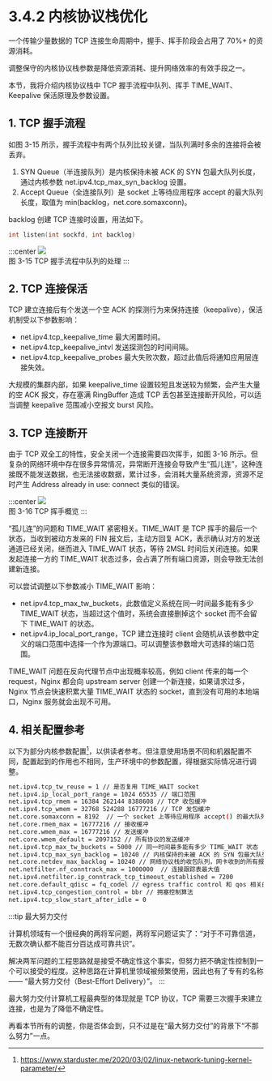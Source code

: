 # 3.4.2 内核协议栈优化

一个传输少量数据的 TCP 连接生命周期中，握手、挥手阶段会占用了 70%+ 的资源消耗。

调整保守的内核协议栈参数是降低资源消耗、提升网络效率的有效手段之一。

本节，我将介绍内核协议栈中 TCP 握手流程中队列、挥手 TIME_WAIT、Keepalive 保活原理及参数设置。

## 1. TCP 握手流程

如图 3-15 所示，握手流程中有两个队列比较关键，当队列满时多余的连接将会被丢弃。

1. SYN Queue（半连接队列）是内核保持未被 ACK 的 SYN 包最大队列长度，通过内核参数 net.ipv4.tcp_max_syn_backlog 设置。
2. Accept Queue（全连接队列）是 socket 上等待应用程序 accept 的最大队列长度，取值为 min(backlog，net.core.somaxconn)。

backlog 创建 TCP 连接时设置，用法如下。
```c
int listen(int sockfd, int backlog)
```
:::center
  ![](../assets/TCP.svg)<br/>
 图 3-15 TCP 握手流程中队列的处理
:::

## 2. TCP 连接保活

TCP 建立连接后有个发送一个空 ACK 的探测行为来保持连接（keepalive），保活机制受以下参数影响：

- net.ipv4.tcp_keepalive_time 最大闲置时间。
- net.ipv4.tcp_keepalive_intvl 发送探测包的时间间隔。
- net.ipv4.tcp_keepalive_probes 最大失败次数，超过此值后将通知应用层连接失效。

大规模的集群内部，如果 keepalive_time 设置较短且发送较为频繁，会产生大量的空 ACK 报文，存在塞满 RingBuffer 造成 TCP 丢包甚至连接断开风险，可以适当调整 keepalive 范围减小空报文 burst 风险。

## 3. TCP 连接断开

由于 TCP 双全工的特性，安全关闭一个连接需要四次挥手，如图 3-16 所示。但复杂的网络环境中存在很多异常情况，异常断开连接会导致产生“孤儿连”，这种连接既不能发送数据，也无法接收数据，累计过多，会消耗大量系统资源，资源不足时产生 Address already in use: connect 类似的错误。

:::center
  ![](../assets/tcp_disconnect.svg)<br/>
 图 3-16 TCP 挥手概览
:::

“孤儿连”的问题和 TIME_WAIT 紧密相关。TIME_WAIT 是 TCP 挥手的最后一个状态，当收到被动方发来的 FIN 报文后，主动方回复 ACK，表示确认对方的发送通道已经关闭，继而进入 TIME_WAIT 状态，等待 2MSL 时间后关闭连接。如果发起连接一方的 TIME_WAIT 状态过多，会占满了所有端口资源，则会导致无法创建新连接。

可以尝试调整以下参数减小 TIME_WAIT 影响：

- net.ipv4.tcp_max_tw_buckets，此数值定义系统在同一时间最多能有多少 TIME_WAIT 状态，当超过这个值时，系统会直接删掉这个 socket 而不会留下 TIME_WAIT 的状态。
- net.ipv4.ip_local_port_range，TCP 建立连接时 client 会随机从该参数中定义的端口范围中选择一个作为源端口。可以调整该参数增大可选择的端口范围。

TIME_WAIT 问题在反向代理节点中出现概率较高，例如 client 传来的每一个 request，Nginx 都会向 upstream server 创建一个新连接，如果请求过多， Nginx 节点会快速积累大量 TIME_WAIT 状态的 socket，直到没有可用的本地端口，Nginx 服务就会出现不可用。

## 4. 相关配置参考

以下为部分内核参数配置[^1]，以供读者参考。但注意使用场景不同和机器配置不同，配置起到的作用也不相同，生产环境中的参数配置，得根据实际情况进行调整。

```bash
net.ipv4.tcp_tw_reuse = 1 // 是否复用 TIME_WAIT socket
net.ipv4.ip_local_port_range = 1024 65535 // 端口范围
net.ipv4.tcp_rmem = 16384 262144 8388608 // TCP 收包缓冲
net.ipv4.tcp_wmem = 32768 524288 16777216 // TCP 发包缓冲
net.core.somaxconn = 8192  // 一个 socket 上等待应用程序 accept() 的最大队列长度
net.core.rmem_max = 16777216 // 接收缓冲
net.core.wmem_max = 16777216 // 发送缓冲
net.core.wmem_default = 2097152 // 所有协议的发送缓冲
net.ipv4.tcp_max_tw_buckets = 5000 // 同一时间最多能有多少 TIME_WAIT 状态
net.ipv4.tcp_max_syn_backlog = 10240 // 内核保持的未被 ACK 的 SYN 包最大队列长度
net.core.netdev_max_backlog = 10240 // 网络协议栈的收包队列，网卡收到的所有报文都在此队列中等待软中断处理
net.netfilter.nf_conntrack_max = 1000000  // 连接跟踪表最大值
net.ipv4.netfilter.ip_conntrack_tcp_timeout_established = 7200
net.core.default_qdisc = fq_codel // egress traffic control 和 qos 相关的问题
net.ipv4.tcp_congestion_control = bbr // 拥塞控制算法
net.ipv4.tcp_slow_start_after_idle = 0
```

:::tip 最大努力交付

计算机领域有一个很经典的两将军问题，两将军问题证实了：“对于不可靠信道，无数次确认都不能百分百达成可靠共识”。

解决两军问题的工程思路就是接受不确定性这个事实，但努力把不确定性控制到一个可以接受的程度。这种思路在计算机里领域被频繁使用，因此也有了专有的名称 —— “最大努力交付（Best-Effort Delivery）”。
:::

最大努力交付计算机工程最典型的体现就是 TCP 协议，TCP 需要三次握手来建立连接，也是为了降低不确定性。

再看本节所有的调整，你是否体会到，只不过是在“最大努力交付”的背景下“不那么努力”一点。

[^1]: https://www.starduster.me/2020/03/02/linux-network-tuning-kernel-parameter/
